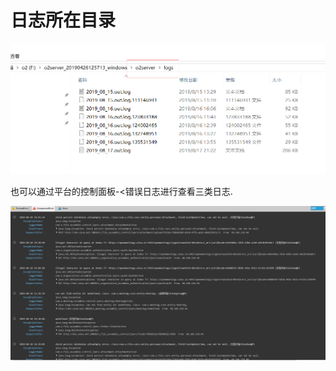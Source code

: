# 日志所在目录



![](../../.gitbook/assets/image%20%2880%29.png)

也可以通过平台的控制面板-&lt;错误日志进行查看三类日志.

![](../../.gitbook/assets/image%20%28102%29.png)


